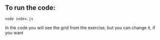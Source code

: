 ## To run the code:

`node index.js`

In the code you will see the grid from the exercise, but you can change it, if you want